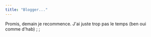 ```yaml
---
title: "Blogger..."
---
```


Promis, demain je recommence. J'ai juste trop pas le temps (ben oui comme
d'hab) ; ;

